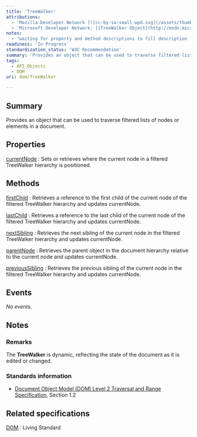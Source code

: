 ```yaml
---
title: 'TreeWalker'
attributions:
  - 'Mozilla Developer Network [![cc-by-sa-small-wpd.svg](/assets/thumb/8/8c/cc-by-sa-small-wpd.svg/120px-cc-by-sa-small-wpd.svg.png)](http://creativecommons.org/licenses/by-sa/3.0/us/): [[TreeWalker](https://developer.mozilla.org/en-US/docs/Web/API/TreeWalker) Article]'
  - 'Microsoft Developer Network: [[TreeWalker Object](http://msdn.microsoft.com/en-us/library/ie/ff974360(v=vs.85).aspx) Article]'
notes:
  - "waiting for property and method descriptions to fill description fields... Not sure if all properties and methods have been listed.\nMissing document.createTreeWalker method."
readiness: 'In Progress'
standardization_status: 'W3C Recommendation'
summary: 'Provides an object that can be used to traverse filtered lists of nodes or elements in a document.'
tags:
  - API_Objects
  - DOM
uri: dom/TreeWalker

---
```

## Summary

Provides an object that can be used to traverse filtered lists of nodes or elements in a document.

## Properties

[currentNode](/dom/TreeWalker/currentNode)
:   Sets or retrieves where the current node in a filtered TreeWalker hierarchy is positioned.

## Methods

[firstChild](/dom/TreeWalker/firstChild)
:   Retrieves a reference to the first child of the current node of the filtered TreeWalker hierarchy and updates currentNode.

[lastChild](/dom/TreeWalker/lastChild)
:   Retrieves a reference to the last child of the current node of the filtered TreeWalker hierarchy and updates currentNode.

[nextSibling](/dom/TreeWalker/nextSibling)
:   Retrieves the next sibling of the current node in the filtered TreeWalker hierarchy and updates currentNode.

[parentNode](/dom/TreeWalker/parentNode)
:   Retrieves the parent object in the document hierarchy relative to the current node and updates currentNode.

[previousSibling](/dom/TreeWalker/previousSibling)
:   Retrieves the previous sibling of the current node in the filtered TreeWalker hierarchy and updates currentNode.

## Events

*No events.*

## Notes

### Remarks

The **TreeWalker** is dynamic, reflecting the state of the document as it is edited or changed.

### Standards information

-   [Document Object Model (DOM) Level 2 Traversal and Range Specification](http://go.microsoft.com/fwlink/p/?linkid=182712), Section 1.2

## Related specifications

[DOM](http://dom.spec.whatwg.org/#treeWalker)
:   Living Standard
